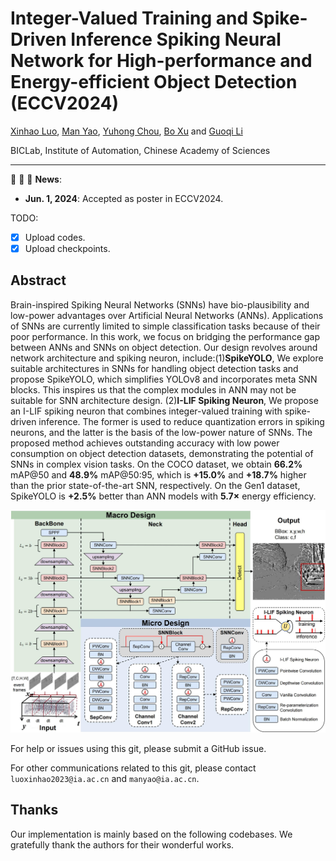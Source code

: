 # Integer-Valued Training and Spike-Driven Inference Spiking Neural Network for High-performance and Energy-efficient Object Detection (ECCV2024)

[Xinhao Luo](), [Man Yao](https://scholar.google.com/citations?user=eE4vvp0AAAAJ), [Yuhong Chou](https://scholar.google.com.hk/citations?hl=zh-CN&user=8CpWM4cAAAAJ), [Bo Xu]() and [Guoqi Li](https://scholar.google.com/citations?user=qCfE--MAAAAJ&)

BICLab, Institute of Automation, Chinese Academy of Sciences

---

:rocket:  :rocket:  :rocket: **News**:

- **Jun. 1, 2024**: Accepted as poster in ECCV2024.


TODO:

- [x] Upload codes.
- [x] Upload checkpoints.

## Abstract

Brain-inspired Spiking Neural Networks (SNNs) have bio-plausibility and low-power advantages over Artificial Neural Networks (ANNs). Applications of SNNs are currently limited to simple classification tasks because of their poor performance. In this work, we focus on bridging the performance gap between ANNs and SNNs on object detection. Our design revolves around network architecture and spiking neuron, include:(1)**SpikeYOLO**, We explore suitable architectures in SNNs for handling object detection tasks and propose SpikeYOLO, which simplifies YOLOv8 and incorporates meta SNN blocks. This inspires us that the complex modules in ANN may not be suitable for SNN architecture design. (2)**I-LIF Spiking Neuron**, We propose an I-LIF spiking neuron that combines integer-valued training with spike-driven inference. The former is used to reduce quantization errors in spiking neurons, and the latter is the basis of the low-power nature of SNNs. The proposed method achieves outstanding accuracy with low power consumption on object detection datasets, demonstrating the potential of SNNs in complex vision tasks. On the COCO dataset, we obtain **66.2%** mAP@50 and **48.9%** mAP@50:95, which is **+15.0%** and **+18.7%** higher than the prior state-of-the-art SNN, respectively. On the Gen1 dataset, SpikeYOLO is **+2.5%** better than ANN models with **5.7×** energy efficiency.

![image](figure1.jpg)



For help or issues using this git, please submit a GitHub issue.

For other communications related to this git, please contact `luoxinhao2023@ia.ac.cn` and `manyao@ia.ac.cn`.

## Thanks

Our implementation is mainly based on the following codebases. We gratefully thank the authors for their wonderful works.

